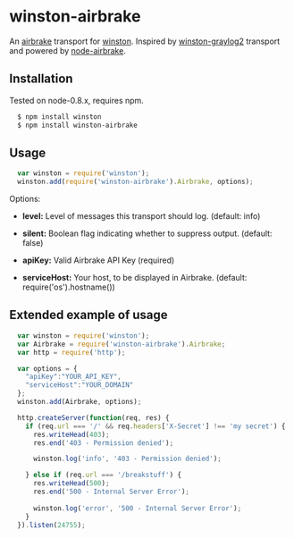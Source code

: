 winston-airbrake
================

An [airbrake][2] transport for [winston][0]. Inspired by [winston-graylog2][1] transport and powered by [node-airbrake][3].

## Installation
Tested on node-0.8.x, requires npm.

``` sh
  $ npm install winston
  $ npm install winston-airbrake
```

## Usage
``` js
  var winston = require('winston');
  winston.add(require('winston-airbrake').Airbrake, options);

```

Options:

* __level:__ Level of messages this transport should log. (default: info)
* __silent:__ Boolean flag indicating whether to suppress output. (default: false)

* __apiKey:__ Valid Airbrake API Key (required)
* __serviceHost:__ Your host, to be displayed in Airbrake. (default: require('os').hostname())

## Extended example of usage
``` js
  var winston = require('winston');
  var Airbrake = require('winston-airbrake').Airbrake;
  var http = require('http');

  var options = {
    "apiKey":"YOUR_API_KEY",
    "serviceHost":"YOUR_DOMAIN"
  };
  winston.add(Airbrake, options);

  http.createServer(function(req, res) {
    if (req.url === '/' && req.headers['X-Secret'] !== 'my secret') {
      res.writeHead(403);
      res.end('403 - Permission denied');

      winston.log('info', '403 - Permission denied');

    } else if (req.url === '/breakstuff') {
      res.writeHead(500);
      res.end('500 - Internal Server Error');
    
      winston.log('error', '500 - Internal Server Error');
    }
  }).listen(24755);
```

[0]: https://github.com/flatiron/winston
[1]: https://github.com/flite/winston-graylog2
[2]: https://airbrake.io
[3]: https://github.com/felixge/node-airbrake
